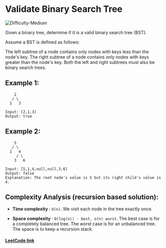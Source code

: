 # Validate Binary Search Tree

![Difficulty-Medium](https://img.shields.io/badge/Difficulty-Medium-yellow)

Given a binary tree, determine if it is a valid binary search tree (BST).

Assume a BST is defined as follows:

The left subtree of a node contains only nodes with keys less than the node's key.
The right subtree of a node contains only nodes with keys greater than the node's key.
Both the left and right subtrees must also be binary search trees.


## Example 1:

```
    2
   / \
  1   3

Input: [2,1,3]
Output: true
```

## Example 2:

```
    5
   / \
  1   4
     / \
    3   6

Input: [5,1,4,null,null,3,6]
Output: false
Explanation: The root node's value is 5 but its right child's value is 4.
```

## Complexity Analysis (recursion based solution):

- **Time complexity** : `O(n)`. We visit each node in the tree exactly once.

- **Space complexity** : `O(log(n)) - best, o(n) worst`. The best case is for a completely balanced tree. The worst case is for an unbalanced tree. The space is to keep a recursion stack.

#### [LeetCode link](https://leetcode.com/problems/validate-binary-search-tree/)
